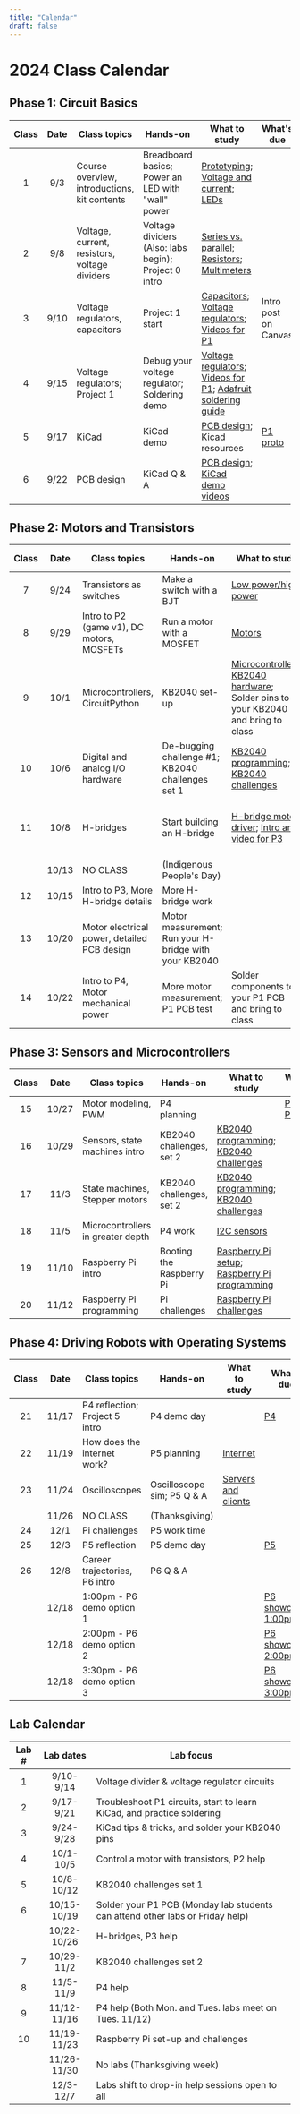```yaml
---
title: "Calendar"
draft: false
---
```


# 2024 Class Calendar

## Phase 1: Circuit Basics

| Class | Date  | Class topics  | Hands-on  | What to study | What's due |
|:-----:|:-----:|--------------------------------------------|-------------------------------|--------------------------------------------------------------------------|---------------------------------------------------------------|
|   1   | 9/3   | Course overview, introductions, kit contents    | Breadboard basics; Power an LED with "wall" power  | [Prototyping](http://andnowforelectronics.com/notes/prototyping/); [Voltage and current](http://andnowforelectronics.com/notes/voltage-and-current/); [LEDs](http://andnowforelectronics.com/notes/leds/) |          |
|   2   | 9/8   | Voltage, current, resistors, voltage dividers    | Voltage dividers (Also: labs begin); Project 0 intro|  [Series vs. parallel](http://andnowforelectronics.com/notes/series-vs-parallel/); [Resistors](http://andnowforelectronics.com/notes/resistors/); [Multimeters](http://andnowforelectronics.com/notes/multimeter/)   |  |
|   3   | 9/10  | Voltage regulators, capacitors |  Project 1 start  | [Capacitors](http://andnowforelectronics.com/notes/capacitors/); [Voltage regulators](http://andnowforelectronics.com/notes/voltage-regulation/); [Videos for P1](http://andnowforelectronics.com/notes/demo-videos/#videos-for-project-1)  | Intro post on Canvas |
|   4   | 9/15  | Voltage regulators; Project 1 |  Debug your voltage regulator; Soldering demo   | [Voltage regulators](http://andnowforelectronics.com/notes/voltage-regulation/); [Videos for P1](http://andnowforelectronics.com/notes/demo-videos/#videos-for-project-1); [Adafruit soldering guide](https://learn.adafruit.com/adafruit-guide-excellent-soldering/making-a-good-solder-joint)    |  |        |
|   5   | 9/17  | KiCad  | KiCad demo    | [PCB design](http://andnowforelectronics.com/notes/pcb/); Kicad resources  | [P1   proto](http://andnowforelectronics.com/logistics/projects/#project-1-build-a-breadboard-power-supply) |
|   6   | 9/22  | PCB design  | KiCad Q & A    | [PCB design](http://andnowforelectronics.com/notes/pcb/); [KiCad demo videos](http://andnowforelectronics.com/notes/demo-videos/#introduction-to-kicad-with-a-simple-led-board)    |  |


## Phase 2: Motors and Transistors

| Class | Date  | Class topics  | Hands-on  | What to study | What's due  |
|:-----:|:-----:|--------------------------------------------|-------------------------------|--------------------------------------------------------------------------|---------------------------------------------------------------|
|   7   | 9/24  | Transistors as switches      |  Make a switch with a BJT    | [Low power/high power](http://andnowforelectronics.com/notes/low-power-high-power/)|[P1 PCB due Friday](http://andnowforelectronics.com/logistics/projects/#project-1-build-a-breadboard-power-supply)|        |
|   8   | 9/29  | Intro to P2 (game v1), DC motors, MOSFETs | Run a motor with a MOSFET    | [Motors](http://andnowforelectronics.com/notes/motors/) |              |
|   9   | 10/1  | Microcontrollers, CircuitPython     | KB2040 set-up    | [Microcontrollers](http://andnowforelectronics.com/notes/microcontrollers/); [KB2040 hardware](http://andnowforelectronics.com/notes/feather-rp2040-hardware/); Solder pins to your KB2040 and bring to class |      |
|   10  | 10/6  | Digital and analog I/O hardware            | De-bugging challenge #1; KB2040 challenges set 1  |    [KB2040 programming](http://andnowforelectronics.com/notes/kb2040-programming/); [KB2040 challenges](http://andnowforelectronics.com/notes/kb2040-challenges/)    |   
|   11  | 10/8  | H-bridges   | Start building an H-bridge    | [H-bridge motor driver](http://andnowforelectronics.com/notes/h-bridge/); [Intro and video for P3](http://andnowforelectronics.com/logistics/projects/#project-2-build-an-h-bridge-motor-controller) | [P2 (game v1)](http://andnowforelectronics.com/logistics/projects) due Wed. in class|
|       | 10/13 | NO CLASS   | (Indigenous People's Day)  |  |        |
|   12  | 10/15 | Intro to P3, More H-bridge details     | More H-bridge work            |               |       |
|   13  | 10/20 | Motor electrical power, detailed PCB design  |   Motor measurement; Run your H-bridge with your KB2040   |     |[P3 proto](http://andnowforelectronics.com/logistics/projects/#project-2-build-an-h-bridge-motor-controller)|
|   14  | 10/22 | Intro to P4, Motor mechanical power |  More motor measurement; P1 PCB test  | Solder components to your P1 PCB and bring to class  | Soldered P1 PCB |


## Phase 3: Sensors and Microcontrollers

| Class | Date  | Class topics  | Hands-on  | What to study | What's due  |
|:-----:|:-----:|--------------------------------------------|-------------------------------|--------------------------------------------------------------------------|---------------------------------------------------------------|
|   15  | 10/27 | Motor modeling, PWM  | P4 planning  |      | [P3 PCB](http://andnowforelectronics.com/logistics/projects/#project-2-build-an-h-bridge-motor-controller)   |
|   16  | 10/29 | Sensors, state machines intro   |  KB2040 challenges, set 2  | [KB2040 programming](http://andnowforelectronics.com/notes/kb2040-programming/); [KB2040 challenges](http://andnowforelectronics.com/notes/kb2040-challenges/)  |  |
|   17  | 11/3  | State machines, Stepper motors   |  KB2040 challenges, set 2   | [KB2040 programming](http://andnowforelectronics.com/notes/kb2040-programming/); [KB2040 challenges](http://andnowforelectronics.com/notes/kb2040-challenges/)|  |
|   18  | 11/5  | Microcontrollers in greater depth   |  P4 work       | [I2C sensors](http://andnowforelectronics.com/notes/i2c/) |    |
|   19  | 11/10 | Raspberry Pi intro    |  Booting the Raspberry Pi   |[Raspberry Pi setup](http://andnowforelectronics.com/notes/pi-setup/); [Raspberry Pi programming](http://andnowforelectronics.com/notes/pi-programming/)   |      |
|   20  | 11/12 | Raspberry Pi programming  |  Pi challenges     | [Raspberry Pi challenges](http://andnowforelectronics.com/notes/pi-challenges/)  |    | 

## Phase 4: Driving Robots with Operating Systems

| Class | Date  | Class topics  | Hands-on  | What to study | What's due  |
|:-----:|:-----:|--------------------------------------------|-------------------------------|--------------------------------------------------------------------------|---------------------------------------------------------------|
|   21  | 11/17 | P4 reflection; Project 5 intro       | P4 demo day |       |   [P4](http://andnowforelectronics.com/logistics/projects)  |
|   22  | 11/19 | How does the internet work?               |   P5 planning              |  [Internet](http://andnowforelectronics.com/notes/internet/)     |      |
|   23  | 11/24 | Oscilloscopes               |   Oscilloscope sim; P5 Q & A              |  [Servers and clients](http://andnowforelectronics.com/notes/servers/)     |      |
|       | 11/26 | NO CLASS     | (Thanksgiving)  |           |        |
|   24  | 12/1  | Pi challenges  |  P5 work time     |               |    |
|   25  | 12/3  | P5 reflection  |   P5 demo day  |          |   [P5](http://andnowforelectronics.com/logistics/projects)       |
|   26  | 12/8  | Career trajectories, P6 intro  |  P6 Q & A   |                                           |         |
|       | 12/18 |   1:00pm - P6 demo option 1        |       |             |[P6 showcase, 1:00pm](http://andnowforelectronics.com/logistics/projects)|
|       | 12/18 |   2:00pm - P6 demo option 2        |       |             |[P6 showcase, 2:00pm](http://andnowforelectronics.com/logistics/projects)|
|       | 12/18 |   3:30pm - P6 demo option 3        |       |             |[P6 showcase, 3:00pm](http://andnowforelectronics.com/logistics/projects)|

## Lab Calendar

| Lab # | Lab dates   | Lab focus  | 
|:-----:|:-----------:|----------------------|
|   1   | 9/10-9/14   | Voltage divider & voltage regulator circuits |
|   2   | 9/17-9/21   | Troubleshoot P1 circuits, start to learn KiCad, and practice soldering |
|   3   | 9/24-9/28   | KiCad tips & tricks, and solder your KB2040 pins |
|   4   | 10/1-10/5   | Control a motor with transistors, P2 help |
|   5   | 10/8-10/12  | KB2040 challenges set 1 |
|   6   | 10/15-10/19 | Solder your P1 PCB (Monday lab students can attend other labs or Friday help) |
|       | 10/22-10/26 | H-bridges, P3 help |
|   7   | 10/29-11/2  | KB2040 challenges set 2 |
|   8   | 11/5-11/9   | P4 help |
|   9   | 11/12-11/16 | P4 help (Both Mon. and Tues. labs meet on Tues. 11/12) |
|   10  | 11/19-11/23 | Raspberry Pi set-up and challenges |
|       | 11/26-11/30 | No labs (Thanksgiving week) |
|       | 12/3-12/7   | Labs shift to drop-in help sessions open to all |






